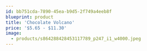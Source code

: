 ```yaml
---
id: bb751cda-7890-45ea-b9d5-2f749a4eeb8f
blueprint: product
title: 'Chocolate Volcano'
price: '$5.65 - $11.30'
image:
  - products/s864288428453117789_p247_i1_w4000.jpeg
---
```

